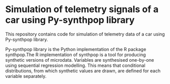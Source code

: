 # Simulation of telemetry signals of a car using Py-synthpop library
This repository contains code for simulation of telemetry data of a car using Py-synthpop library.

Py-synthpop library is the Python implementation of the R package synthpop.The R implementation of synthpop is  a tool for producing synthetic versions of microdata. Variables are synthesised one-by-one using sequential regression modelling.  This means that conditional distributions, from which synthetic values are drawn, are defined for each variable separately.

